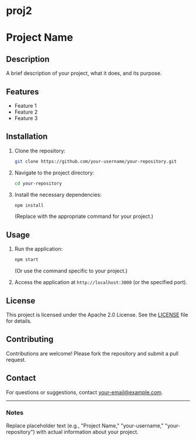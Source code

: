 # proj2

# Project Name

## Description
A brief description of your project, what it does, and its purpose.

## Features
- Feature 1
- Feature 2
- Feature 3

## Installation
1. Clone the repository:
   ```bash
   git clone https://github.com/your-username/your-repository.git
   ```
2. Navigate to the project directory:
   ```bash
   cd your-repository
   ```
3. Install the necessary dependencies:
   ```bash
   npm install
   ```
   (Replace with the appropriate command for your project.)

## Usage
1. Run the application:
   ```bash
   npm start
   ```
   (Or use the command specific to your project.)

2. Access the application at `http://localhost:3000` (or the specified port).

## License
This project is licensed under the Apache 2.0 License. See the [LICENSE](./LICENSE) file for details.

## Contributing
Contributions are welcome! Please fork the repository and submit a pull request.

## Contact
For questions or suggestions, contact [your-email@example.com](mailto:your-email@example.com).

---

### Notes
Replace placeholder text (e.g., "Project Name," "your-username," "your-repository") with actual information about your project.
